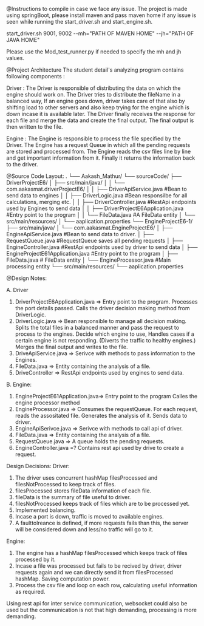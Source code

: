 
@Instructions to compile in case we face any issue.
The project is made using springBoot, please install maven and pass maven home if any issue is seen while running the start_driver.sh and start_engine.sh.

start_driver.sh 9001, 9002 --mh="PATH OF MAVEN HOME" --jh="PATH OF JAVA HOME"

Please use the Mod_test_runner.py if needed to specify the mh and jh values.


@Project Architecture
The student detail's analyzing program contains following components :

Driver : 
The Driver is responsible of distributing the data on which the engine should work on. 
The Driver tries to distribute the fileName in a balanced way, If an engine goes down, driver takes care of that also by shifting load to other servers and also keep trying for the engine which is down incase it is available later.
The Driver finally receives the response for each file and merge the data and create the final output.
The final output is then written to the file.

Engine : 
The Engine is responsible to process the file specified by the Driver.
The Engine has a request Queue in which all the pending requests are stored and processed from.
The Engine reads the csv files line by line and get important information from it.
Finally it returns the information back to the driver.


@Source Code Layout:
.
└── Aakash_Mathur/
    └── sourceCode/
        ├── DriverProjectE6/
        │   ├── src/main/java/
        │   │   └── com.aakasmat.driverProjectE6/
        │   │       ├── DriverApiService.java #Bean to send data to engines
        │   │       ├── DriverLogic.java #Bean responsilbe for all calculations, merging etc.
        │   │       ├── DriverController.java #RestApi endpoints used by Engines to send data
        │   │       ├── DriverProjectE6Application.java #Entry point to the program
        │   │       └── FileData.java #A FileData entity
        │   └── src/main/resources/
        │       └── aaplication.properties
        └── EngineProjectE6-1/
            ├── src/main/java/
            │   └── com.aakasmat.EngineProjectE6/
            │       ├── EngineApiService.java #Bean to send data to driver.
            │       ├── RequestQueue.java #RequestQueue saves all pending requests
            │       ├── EngineController.java #RestApi endpoints used by driver to send data
            │       ├── EngineProjectE61Application.java #Entry point to the program
            │       ├── FileData.java # FileData entity
            │       └── EngineProcessor.java #Main processing entity
            └── src/main/resources/
                └── aaplication.properties

@Design Notes:

A. Driver
1. DriverProjectE6Application.java => 
	Entry point to the program.
	Processes the port details passed.
	Calls the driver decision making method from DriverLogic.
2. DriverLogic.java =>
	Bean responsible to manage all decision making.
	Splits the total files in a balanced manner and pass the request to process to the engines.
	Decide which engine to use, Handles cases if a certain engine is not responding. (Diverts the traffic to healthy engines.)
	Merges the final output and writes to the file.
3. DriveApiService.java =>
	Serivce with methods to pass information to the Engines.
4. FileData.java =>
	Entity containing the analysis of a file.
5. DriveController => 
	RestApi endpoints used by engines to send data.

B. Engine:
1. EngineProjectE61Application.java=>
	Entry point to the program
	Calles the engine processor method 
2. EngineProcessor.java =>
	Consumes the requestQueue.
	For each request, reads the assositated file.
	Generates the analysis of it.
	Sends data to driver.
3. EngineApiSerivce.java =>
	Serivce with methods to call api of driver.
4. FileData.java =>
	Entity containing the analysis of a file.
5. RequestQueue.java =>
	A queue  holds the pending requests.
6. EngineController.java =?
	Contains rest api used by drive to create a request.

Design Decisions:
Driver: 
1. The driver uses concurrent hashMap filesProcessed and filesNotProcessed to keep track of files.
2. filesProcessed stores fileData information of each file.
3. fileData is the summary of file useful to driver.
4. filesNotProcessed keeps track of files which are to be processed yet.
5. Implemented balancing.
6. Incase a port is down, traffic is moved to available engines.
7. A faulttolreance is defined, if more requests fails than this, the server will be considered down and less/no traffic will go to it.

Engine:
1. The engine has a hashMap filesProcessed which keeps track of files processed by it.
2. Incase a file was processed but fails to be recived by driver, driver requests again and we can directly send it from filesProcessed hashMap. Saving computation power.
3. Process the csv file and loop on each row, calculating useful information as required.

Using rest api for inter service communication, websocket could also be used but the communication is not that high demanding, processing is more demanding.



